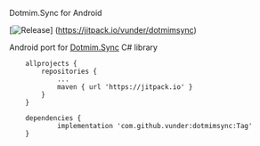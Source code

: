 Dotmim.Sync for Android

[![Release](https://jitpack.io/v/vunder/dotmimsync.svg)]
(https://jitpack.io/vunder/dotmimsync)


Android port for [Dotmim.Sync](https://github.com/Mimetis/Dotmim.Sync) C# library

```
    allprojects {
        repositories {
            ...
            maven { url 'https://jitpack.io' }
        }
    }
```

```
    dependencies {
            implementation 'com.github.vunder:dotmimsync:Tag'
    }
```